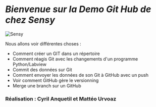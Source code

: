 # *Bienvenue sur la Demo Git Hub de chez Sensy*

![Sensy](https://i.imgur.com/B0EvP0p.jpg)

Nous allons voir différentes choses :

- Comment créer un GIT dans un répertoire
- Comment réagis Git avec les changements d'un programme Python/Labview
- Commit des données sur Git
- Comment envoyer les données de son Git à GitHub avec un push
- Voir comment GitHub gère le versionning 
- Merge une branch sur un GitHub

### Réalisation : Cyril Anquetil et Mattéo Urvoaz
